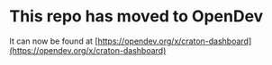 # This repo has moved to OpenDev

It can now be found at [https://opendev.org/x/craton-dashboard](https://opendev.org/x/craton-dashboard)
